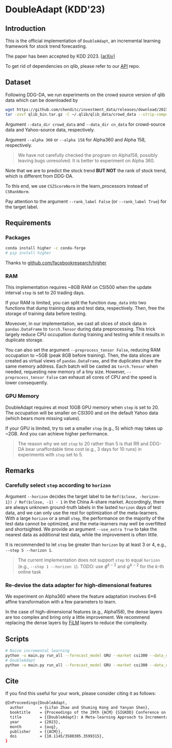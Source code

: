 # DoubleAdapt (KDD'23)
## Introduction
This is the official implementation of `DoubleAdapt`, an incremental learning framework for stock trend forecasting.

The paper has been accepted by KDD 2023. [[arXiv](https://arxiv.org/abs/2306.09862)]

To get rid of dependencies on qlib, please refer to our [API](https://github.com/SJTU-Quant/DoubleAdapt) repo.

## Dataset
Following DDG-DA, we run experiments on the crowd source version of qlib data which can be downloaded by
```bash
wget https://github.com/chenditc/investment_data/releases/download/2023-06-01/qlib_bin.tar.gz
tar -zxvf qlib_bin.tar.gz -C ~/.qlib/qlib_data/crowd_data --strip-components=2
```
Argument `--data_dir crowd_data` and `--data_dir cn_data` for crowd-source data and Yahoo-source data, respectively.

Argument `--alpha 360` or `--alpha 158` for Alpha360 and Alpha 158, respectively. 
> We have not carefully checked the program on Alpha158, possibly leaving bugs unresolved. 
> It is better to experiment on Alpha 360.
 
Note that we are to predict the stock trend **BUT NOT** the rank of stock trend, which is different from DDG-DA.

To this end, we use `CSZScoreNorm` in the learn_processors instead of `CSRankNorm`.

Pay attention to the argument `--rank_label False` (or `--rank_label True`) for the target label.

## Requirements

### Packages
```bash
conda install higher -c conda-forge
# pip install higher
```
Thanks to [github.com/facebookresearch/higher](https://github.com/facebookresearch/higher)

### RAM

This implementation requires ~8GB RAM on CSI500 when the update interval `step` is set to 20 trading days.

If your RAM is limited, you can split the function `dump_data` into two functions that dump training data and test data, respectively. 
Then, free the storage of training data before testing. 

Moveover, in our implementation, we cast all slices of stock data in `pandas.DataFrame` to `torch.Tensor` during data preprocessing.
This trick largely reduce CPU occupation during training and testing while it results in duplicate storage.

You can also set the argument `--preprocess_tensor False`, reducing RAM occupation to ~5GB (peak 8GB before training). 
Then, the data slices are created as virtual views of `pandas.DataFrame`, and the duplicates share the same memory address. 
Each batch will be casted as `torch.Tensor` when needed, requesting new memory of a tiny size.
However, `--preprocess_tensor False` can exhaust all cores of CPU and the speed is lower consequently.

### GPU Memory
DoubleAdapt requires at most 10GB GPU memory when `step` is set to 20. 
The occupation will be smaller on CSI300 and on the default Yahoo data (which bears more missing values).

If your GPU is limited, try to set a smaller `step` (e.g., 5) which may takes up ~2GB. And you can achieve higher performance.

> The reason why we set `step` to 20 rather than 5 is that 
RR and DDG-DA bear unaffordable time cost (e.g., 3 days for 10 runs) in experiments with `step` set to 5.   

## Remarks
### Carefully select `step` according to `horizon`
Argument `--horizon` decides the target label to be `Ref($close, -horizon-1}) / Ref($close, -1) - 1` in the China A-share market. 
Accordingly, there are always unknown ground-truth labels in the lasted `horizon` days of test data, and we can only use the rest for optimization of the meta-learners.
With a large `horizon` or a small `step`, the performance on the majority of the test data cannot be optimized, 
and the meta-learners may well be overfitted and shortsighted.
We provide an argument `--use_extra True` to take the nearest data as additional test data, while the improvement is often little.

It is recommended to let `step` be greater than `horizon` by at least 3 or 4, e.g., `--step 5 --horizon 1`.

> The current implementation does not support `step` to equal `horizon` (e.g., `--step 1 --horizon 1`).
> TODO: use $\phi^{k-2}$ and $\psi^{k-2}$ for the $k$-th online task

### Re-devise the data adapter for high-dimensional features
We experiment on Alpha360 where the feature adaptation involves 6$\times$6 affine transformation with a few parameters to learn.

In the case of high-dimensional features (e.g., Alpha158), the dense layers are too complex and bring only a little improvement. 
We recommend replacing the dense layers by [FiLM](https://arxiv.org/pdf/1709.07871.pdf) layers to reduce the complexity.

## Scripts
```bash
# Naive incremental learning
python -u main.py run_all --forecast_model GRU --market csi300 --data_dir crowd_data --rank_label False --naive True
# DoubleAdapt
python -u main.py run_all --forecast_model GRU --market csi300 --data_dir crowd_data --rank_label False -num_head 8 --tau 10
```
## Cite
If you find this useful for your work, please consider citing it as follows:
```bash
@InProceedings{DoubleAdapt,
  author       = {Lifan Zhao and Shuming Kong and Yanyan Shen},
  booktitle    = {Proceedings of the 29th {ACM} {SIGKDD} Conference on Knowledge Discovery and Data Mining},
  title        = {{DoubleAdapt}: A Meta-learning Approach to Incremental Learning for Stock Trend Forecasting},
  year         = {2023},
  month        = {aug},
  publisher    = {{ACM}},
  doi          = {10.1145/3580305.3599315},
}
```
